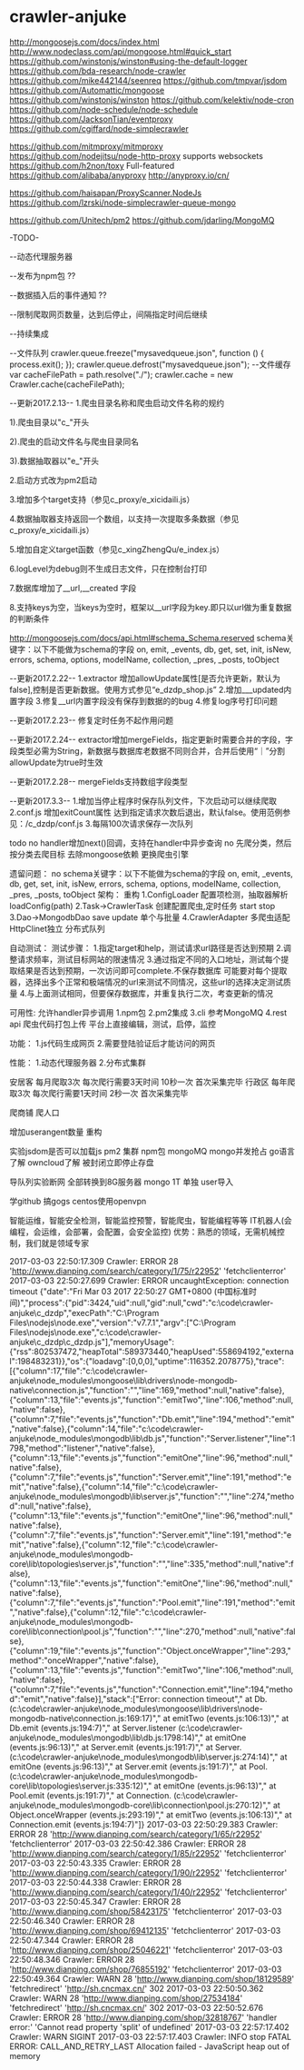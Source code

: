 # crawler-anjuke
http://mongoosejs.com/docs/index.html
http://www.nodeclass.com/api/mongoose.html#quick_start
https://github.com/winstonjs/winston#using-the-default-logger
https://github.com/bda-research/node-crawler
https://github.com/mike442144/seenreq
https://github.com/tmpvar/jsdom
https://github.com/Automattic/mongoose
https://github.com/winstonjs/winston
https://github.com/kelektiv/node-cron
https://github.com/node-schedule/node-schedule
https://github.com/JacksonTian/eventproxy
https://github.com/cgiffard/node-simplecrawler

https://github.com/mitmproxy/mitmproxy
https://github.com/nodejitsu/node-http-proxy    supports websockets
https://github.com/h2non/toxy                   Full-featured
https://github.com/alibaba/anyproxy
http://anyproxy.io/cn/

https://github.com/haisapan/ProxyScanner.NodeJs
https://github.com/lzrski/node-simplecrawler-queue-mongo

https://github.com/Unitech/pm2
https://github.com/jdarling/MongoMQ

-TODO-

--动态代理服务器

--发布为npm包 ??

--数据插入后的事件通知 ??

--限制爬取网页数量，达到后停止，间隔指定时间后继续

--持续集成

--文件队列
crawler.queue.freeze("mysavedqueue.json", function () {
    process.exit();
});
crawler.queue.defrost("mysavedqueue.json");
--文件缓存
var cacheFilePath = path.resolve("./");
crawler.cache = new Crawler.cache(cacheFilePath);


--更新2017.2.13--
1.爬虫目录名称和爬虫启动文件名称的规约

1).爬虫目录以"c_"开头

2).爬虫的启动文件名与爬虫目录同名

3).数据抽取器以"e_"开头

2.启动方式改为pm2启动

3.增加多个target支持（参见c_proxy/e_xicidaili.js）

4.数据抽取器支持返回一个数组，以支持一次提取多条数据（参见c_proxy/e_xicidaili.js）

5.增加自定义target函数（参见c_xingZhengQu/e_index.js）

6.logLevel为debug则不生成日志文件，只在控制台打印

7.数据库增加了__url,__created 字段

8.支持keys为空，当keys为空时，框架以__url字段为key.即只以url做为重复数据的判断条件

http://mongoosejs.com/docs/api.html#schema_Schema.reserved
schema关键字：以下不能做为schema的字段
on, emit, _events, db, get, set, init, isNew, errors, schema, options, modelName, collection, _pres, _posts, toObject

--更新2017.2.22--
1.extractor 增加allowUpdate属性[是否允许更新，默认为false],控制是否更新数据。使用方式参见“e_dzdp_shop.js”
2.增加___updated内置字段
3.修复__url内置字段没有保存到数据的的bug
4.修复log序号打印问题

--更新2017.2.23--
修复定时任务不起作用问题

--更新2017.2.24--
extractor增加mergeFields，指定更新时需要合并的字段，字段类型必需为String，新数据与数据库老数据不同则合并，合并后使用“｜”分割 allowUpdate为true时生效

--更新2017.2.28--
mergeFields支持数组字段类型

--更新2017.3.3--
1.增加当停止程序时保存队列文件，下次启动可以继续爬取
2.conf.js 增加exitCount属性 达到指定请求次数后退出，默认false。使用范例参见：/c_dzdp/conf.js
3.每隔100次请求保存一次队列


todo
no handler增加next()回调，支持在handler中异步查询
no 先爬分类，然后按分类去爬目标
去除mongoose依赖
更换爬虫引擎

遗留问题：
no schema关键字：以下不能做为schema的字段
    on, emit, _events, db, get, set, init, isNew, errors, schema, options, modelName, collection, _pres, _posts, toObject
架构：
  重构
    1.ConfigLoader 配置项检测，抽取器解析 loadConfig(path)
    2.Task->CrawlerTask  创建配置爬虫,定时任务 start stop
    3.Dao->MongodbDao   save update 单个与批量
    4.CrawlerAdapter 多爬虫适配
HttpClinet独立
分布式队列

自动测试：
测试步骤：
1.指定target和help，测试请求url路径是否达到预期
2.调整请求频率，测试目标网站的限速情况
3.通过指定不同的入口地址，测试每个提取结果是否达到预期，一次访问即可complete.不保存数据库
  可能要对每个提取器，选择出多个正常和极端情况的url来测试不同情况，这些url的选择决定测试质量
4.与上面测试相同，但要保存数据库，并重复执行二次，考查更新的情况


可用性:
允许handler异步调用
1.npm包
2.pm2集成
3.cli 参考MongoMQ
4.rest api
爬虫代码打包上传
平台上直接编辑，测试，启停，监控

功能：
1.js代码生成网页
2.需要登陆验证后才能访问的网页

性能：
1.动态代理服务器
2.分布式集群

安居客 每月爬取3次 每次爬行需要3天时间 10秒一次 首次采集完毕
行政区 每年爬取3次 每次爬行需要1天时间 2秒一次 首次采集完毕


爬商铺
爬人口

增加userangent数量
重构

实验jsdom是否可以加载js
pm2 集群
npm包
mongoMQ
mongo并发抢占
go语言了解
owncloud了解
被封闭立即停止存盘

导队列实验断网
全部转换到8G服务器
mongo 1T 单独
user导入

学github
搞gogs
centos使用openvpn

智能运维，智能安全检测，智能监控预警，智能爬虫，智能编程等等
IT机器人(会编程，会运维，会部署，会配置，会安全监控)
优势：熟悉的领域，无需机械控制，我们就是领域专家

2017-03-03 22:50:17.309 Crawler: ERROR 28 'http://www.dianping.com/search/category/1/75/r22952' 'fetchclienterror'
2017-03-03 22:50:27.699 Crawler: ERROR uncaughtException: connection timeout
	{"date":"Fri Mar 03 2017 22:50:27 GMT+0800 (中国标准时间)","process":{"pid":3424,"uid":null,"gid":null,"cwd":"c:\\code\\crawler-anjuke\\c_dzdp","execPath":"C:\\Program Files\\nodejs\\node.exe","version":"v7.7.1","argv":["C:\\Program Files\\nodejs\\node.exe","c:\\code\\crawler-anjuke\\c_dzdp\\c_dzdp.js"],"memoryUsage":{"rss":802537472,"heapTotal":589373440,"heapUsed":558694192,"external":198483231}},"os":{"loadavg":[0,0,0],"uptime":116352.2078775},"trace":[{"column":17,"file":"c:\\code\\crawler-anjuke\\node_modules\\mongoose\\lib\\drivers\\node-mongodb-native\\connection.js","function":"","line":169,"method":null,"native":false},{"column":13,"file":"events.js","function":"emitTwo","line":106,"method":null,"native":false},{"column":7,"file":"events.js","function":"Db.emit","line":194,"method":"emit","native":false},{"column":14,"file":"c:\\code\\crawler-anjuke\\node_modules\\mongodb\\lib\\db.js","function":"Server.listener","line":1798,"method":"listener","native":false},{"column":13,"file":"events.js","function":"emitOne","line":96,"method":null,"native":false},{"column":7,"file":"events.js","function":"Server.emit","line":191,"method":"emit","native":false},{"column":14,"file":"c:\\code\\crawler-anjuke\\node_modules\\mongodb\\lib\\server.js","function":"","line":274,"method":null,"native":false},{"column":13,"file":"events.js","function":"emitOne","line":96,"method":null,"native":false},{"column":7,"file":"events.js","function":"Server.emit","line":191,"method":"emit","native":false},{"column":12,"file":"c:\\code\\crawler-anjuke\\node_modules\\mongodb-core\\lib\\topologies\\server.js","function":"","line":335,"method":null,"native":false},{"column":13,"file":"events.js","function":"emitOne","line":96,"method":null,"native":false},{"column":7,"file":"events.js","function":"Pool.emit","line":191,"method":"emit","native":false},{"column":12,"file":"c:\\code\\crawler-anjuke\\node_modules\\mongodb-core\\lib\\connection\\pool.js","function":"","line":270,"method":null,"native":false},{"column":19,"file":"events.js","function":"Object.onceWrapper","line":293,"method":"onceWrapper","native":false},{"column":13,"file":"events.js","function":"emitTwo","line":106,"method":null,"native":false},{"column":7,"file":"events.js","function":"Connection.emit","line":194,"method":"emit","native":false}],"stack":["Error: connection timeout","    at Db.<anonymous> (c:\\code\\crawler-anjuke\\node_modules\\mongoose\\lib\\drivers\\node-mongodb-native\\connection.js:169:17)","    at emitTwo (events.js:106:13)","    at Db.emit (events.js:194:7)","    at Server.listener (c:\\code\\crawler-anjuke\\node_modules\\mongodb\\lib\\db.js:1798:14)","    at emitOne (events.js:96:13)","    at Server.emit (events.js:191:7)","    at Server.<anonymous> (c:\\code\\crawler-anjuke\\node_modules\\mongodb\\lib\\server.js:274:14)","    at emitOne (events.js:96:13)","    at Server.emit (events.js:191:7)","    at Pool.<anonymous> (c:\\code\\crawler-anjuke\\node_modules\\mongodb-core\\lib\\topologies\\server.js:335:12)","    at emitOne (events.js:96:13)","    at Pool.emit (events.js:191:7)","    at Connection.<anonymous> (c:\\code\\crawler-anjuke\\node_modules\\mongodb-core\\lib\\connection\\pool.js:270:12)","    at Object.onceWrapper (events.js:293:19)","    at emitTwo (events.js:106:13)","    at Connection.emit (events.js:194:7)"]}
2017-03-03 22:50:29.383 Crawler: ERROR 28 'http://www.dianping.com/search/category/1/65/r22952' 'fetchclienterror'
2017-03-03 22:50:42.386 Crawler: ERROR 28 'http://www.dianping.com/search/category/1/85/r22952' 'fetchclienterror'
2017-03-03 22:50:43.335 Crawler: ERROR 28 'http://www.dianping.com/search/category/1/90/r22952' 'fetchclienterror'
2017-03-03 22:50:44.338 Crawler: ERROR 28 'http://www.dianping.com/search/category/1/40/r22952' 'fetchclienterror'
2017-03-03 22:50:45.347 Crawler: ERROR 28 'http://www.dianping.com/shop/58423175' 'fetchclienterror'
2017-03-03 22:50:46.340 Crawler: ERROR 28 'http://www.dianping.com/shop/69412135' 'fetchclienterror'
2017-03-03 22:50:47.344 Crawler: ERROR 28 'http://www.dianping.com/shop/25046221' 'fetchclienterror'
2017-03-03 22:50:48.346 Crawler: ERROR 28 'http://www.dianping.com/shop/76855192' 'fetchclienterror'
2017-03-03 22:50:49.364 Crawler: WARN 28 'http://www.dianping.com/shop/18129589' 'fetchredirect' 'http://sh.cncmax.cn/' 302
2017-03-03 22:50:50.362 Crawler: WARN 28 'http://www.dianping.com/shop/27534184' 'fetchredirect' 'http://sh.cncmax.cn/' 302
2017-03-03 22:50:52.676 Crawler: ERROR 28 'http://www.dianping.com/shop/32818767' 'handler error:' 'Cannot read property \'split\' of undefined'
2017-03-03 22:57:17.402 Crawler: WARN SIGINT
2017-03-03 22:57:17.403 Crawler: INFO stop
FATAL ERROR: CALL_AND_RETRY_LAST Allocation failed - JavaScript heap out of memory